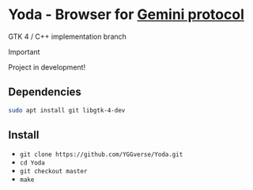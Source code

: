 # Yoda - Browser for [Gemini protocol](https://geminiprotocol.net)

GTK 4 / C++ implementation branch

> [!IMPORTANT]
> Project in development!
>

## Dependencies

``` bash
sudo apt install git libgtk-4-dev
```

## Install

* `git clone https://github.com/YGGverse/Yoda.git`
* `cd Yoda`
* `git checkout master`
* `make`